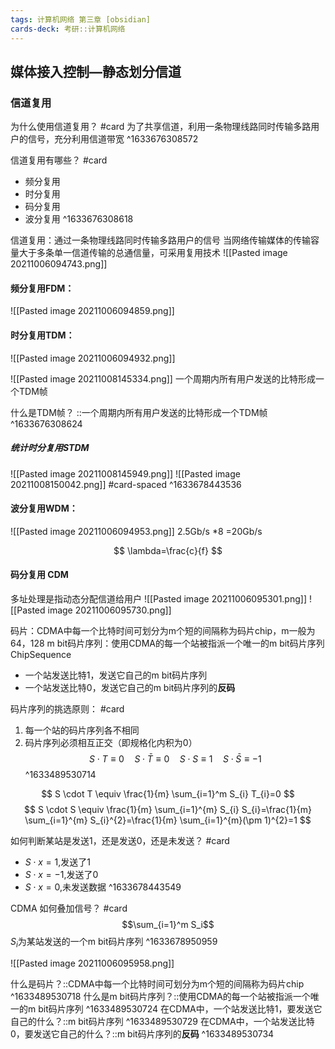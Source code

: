 ```yaml
---
tags: 计算机网络 第三章 [obsidian]
cards-deck: 考研::计算机网络
---
```


## 媒体接入控制—静态划分信道 

### 信道复用
为什么使用信道复用？ #card 
为了共享信道，利用一条物理线路同时传输多路用户的信号，充分利用信道带宽
^1633676308572

信道复用有哪些？ #card 
- 频分复用
- 时分复用
- 码分复用
- 波分复用
^1633676308618

信道复用：通过一条物理线路同时传输多路用户的信号
当网络传输媒体的传输容量大于多条单一信道传输的总通信量，可采用复用技术
![[Pasted image 20211006094743.png]]

#### 频分复用FDM：
![[Pasted image 20211006094859.png]]

#### 时分复用TDM：
![[Pasted image 20211006094932.png]]

![[Pasted image 20211008145334.png]]
一个周期内所有用户发送的比特形成一个TDM帧

什么是TDM帧？ ::一个周期内所有用户发送的比特形成一个TDM帧 ^1633676308624


##### 统计时分复用STDM
![[Pasted image 20211008145949.png]]
![[Pasted image 20211008150042.png]]
#card-spaced 
^1633678443536

#### 波分复用WDM：
![[Pasted image 20211006094953.png]]
2.5Gb/s *8 =20Gb/s

$$
\lambda=\frac{c}{f}
$$

####  码分复用 CDM
多址处理是指动态分配信道给用户
![[Pasted image 20211006095301.png]]
![[Pasted image 20211006095730.png]]

码片：CDMA中每一个比特时间可划分为m个短的间隔称为码片chip，m一般为64，128
m bit码片序列：使用CDMA的每一个站被指派一个唯一的m bit码片序列 ChipSequence
- 一个站发送比特1，发送它自己的m bit码片序列
- 一个站发送比特0，发送它自己的m bit码片序列的**反码**

码片序列的挑选原则： #card
1. 每一个站的码片序列各不相同
2. 码片序列必须相互正交（即规格化内积为0）
$$
S \cdot T \equiv 0 \quad S \cdot \bar{T} \equiv 0 \quad S \cdot S \equiv 1 \quad S \cdot \bar{S} \equiv-1
$$
^1633489530714

$$
S \cdot T \equiv \frac{1}{m} \sum_{i=1}^m S_{i} T_{i}=0
$$
$$
S \cdot S \equiv \frac{1}{m} \sum_{i=1}^{m} S_{i} S_{i}=\frac{1}{m} \sum_{i=1}^{m} S_{i}^{2}=\frac{1}{m} \sum_{i=1}^{m}(\pm 1)^{2}=1
$$

如何判断某站是发送1，还是发送0，还是未发送？ #card
- $S \cdot x=1$,发送了1
- $S \cdot x=-1$,发送了0
- $S \cdot x=0$,未发送数据
^1633678443549

CDMA 如何叠加信号？ #card 
$$\sum_{i=1}^m S_i$$
$S_i$为某站发送的一个m bit码片序列
^1633678950959

![[Pasted image 20211006095958.png]]

什么是码片？::CDMA中每一个比特时间可划分为m个短的间隔称为码片chip ^1633489530718
什么是m bit码片序列？::使用CDMA的每一个站被指派一个唯一的m bit码片序列 ^1633489530724
在CDMA中，一个站发送比特1，要发送它自己的什么？::m bit码片序列 ^1633489530729
在CDMA中，一个站发送比特0，要发送它自己的什么？::m bit码片序列的**反码** ^1633489530734